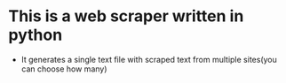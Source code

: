 # This is a web scraper written in python

- It generates a single text file with scraped text from multiple sites(you can choose how many)
